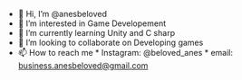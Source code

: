 - 👋 Hi, I’m @anesbeloved
- 👀 I’m interested in Game Developement
- 🌱 I’m currently learning Unity and C sharp
- 💞️ I’m looking to collaborate on Developing games
- 📫 How to reach me 
      * Instagram:  @beloved_anes
      * email: business.anesbeloved@gmail.com

<!---
anesbeloved/anesbeloved is a ✨ special ✨ repository because its `README.md` (this file) appears on your GitHub profile.
You can click the Preview link to take a look at your changes.
--->
